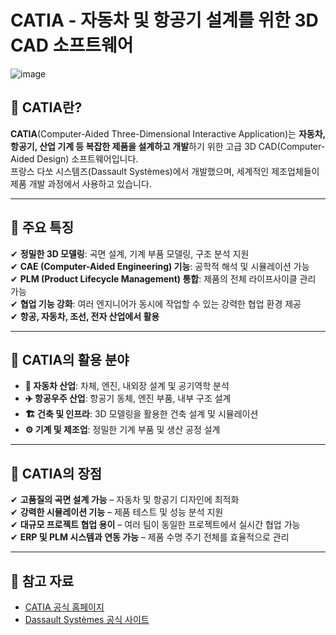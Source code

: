 # CATIA - 자동차 및 항공기 설계를 위한 3D CAD 소프트웨어  

![image](https://github.com/siilver94/CATIA/assets/57824945/d872e3ac-5302-4dbb-8ffa-463e153f3f67)


## 📌 CATIA란?  
**CATIA**(Computer-Aided Three-Dimensional Interactive Application)는 **자동차, 항공기, 산업 기계 등 복잡한 제품을 설계하고 개발**하기 위한 고급 3D CAD(Computer-Aided Design) 소프트웨어입니다.  
프랑스 다쏘 시스템즈(Dassault Systèmes)에서 개발했으며, 세계적인 제조업체들이 제품 개발 과정에서 사용하고 있습니다.  

---

## 🔹 주요 특징  
✔ **정밀한 3D 모델링**: 곡면 설계, 기계 부품 모델링, 구조 분석 지원  
✔ **CAE (Computer-Aided Engineering) 기능**: 공학적 해석 및 시뮬레이션 가능  
✔ **PLM (Product Lifecycle Management) 통합**: 제품의 전체 라이프사이클 관리 가능  
✔ **협업 기능 강화**: 여러 엔지니어가 동시에 작업할 수 있는 강력한 협업 환경 제공  
✔ **항공, 자동차, 조선, 전자 산업에서 활용**  

---

## 🔹 CATIA의 활용 분야  
- **🚗 자동차 산업**: 차체, 엔진, 내외장 설계 및 공기역학 분석  
- **✈️ 항공우주 산업**: 항공기 동체, 엔진 부품, 내부 구조 설계  
- **🏗️ 건축 및 인프라**: 3D 모델링을 활용한 건축 설계 및 시뮬레이션  
- **⚙️ 기계 및 제조업**: 정밀한 기계 부품 및 생산 공정 설계  

---

## 🔹 CATIA의 장점  
✔ **고품질의 곡면 설계 가능** – 자동차 및 항공기 디자인에 최적화  
✔ **강력한 시뮬레이션 기능** – 제품 테스트 및 성능 분석 지원  
✔ **대규모 프로젝트 협업 용이** – 여러 팀이 동일한 프로젝트에서 실시간 협업 가능  
✔ **ERP 및 PLM 시스템과 연동 가능** – 제품 수명 주기 전체를 효율적으로 관리  

---

## 🔹 참고 자료  
- [CATIA 공식 홈페이지](https://www.3ds.com/products-services/catia/)  
- [Dassault Systèmes 공식 사이트](https://www.3ds.com/)  

